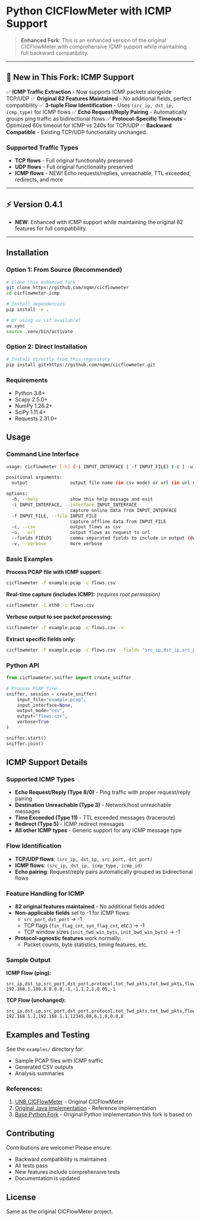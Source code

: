 # Python CICFlowMeter with ICMP Support

> **Enhanced Fork**: This is an enhanced version of the original CICFlowMeter with comprehensive ICMP support while maintaining full backward compatibility.

---

## 🚀 **New in This Fork: ICMP Support**

✅ **ICMP Traffic Extraction** - Now supports ICMP packets alongside TCP/UDP
✅ **Original 82 Features Maintained** - No additional fields, perfect compatibility
✅ **3-tuple Flow Identification** - Uses `(src_ip, dst_ip, icmp_type)` for ICMP flows
✅ **Echo Request/Reply Pairing** - Automatically groups ping traffic as bidirectional flows
✅ **Protocol-Specific Timeouts** - Optimized 60s timeout for ICMP vs 240s for TCP/UDP
✅ **Backward Compatible** - Existing TCP/UDP functionality unchanged

### Supported Traffic Types
- **TCP flows** - Full original functionality preserved
- **UDP flows** - Full original functionality preserved
- **ICMP flows** - NEW! Echo requests/replies, unreachable, TTL exceeded, redirects, and more

---

## ⚡️ Version 0.4.1

- **NEW**: Enhanced with ICMP support while maintaining the original 82 features for full compatibility.

---

## Installation

### Option 1: From Source (Recommended)

```bash
# Clone this enhanced fork
git clone https://github.com/nqmn/cicflowmeter
cd cicflowmeter-icmp

# Install dependencies
pip install -e .

# Or using uv (if available)
uv sync
source .venv/bin/activate
```

### Option 2: Direct Installation

```bash
# Install directly from this repository
pip install git+https://github.com/nqmn/cicflowmeter.git
```

### Requirements

- Python 3.8+
- Scapy 2.5.0+
- NumPy 1.26.2+
- SciPy 1.11.4+
- Requests 2.31.0+

## Usage

### Command Line Interface

```bash
usage: cicflowmeter [-h] (-i INPUT_INTERFACE | -f INPUT_FILE) (-c | -u) [--fields FIELDS] [-v] output

positional arguments:
  output                output file name (in csv mode) or url (in url mode)

options:
  -h, --help            show this help message and exit
  -i INPUT_INTERFACE, --interface INPUT_INTERFACE
                        capture online data from INPUT_INTERFACE
  -f INPUT_FILE, --file INPUT_FILE
                        capture offline data from INPUT_FILE
  -c, --csv             output flows as csv
  -u, --url             output flows as request to url
  --fields FIELDS       comma separated fields to include in output (default: all)
  -v, --verbose         more verbose
```

### Basic Examples

**Process PCAP file with ICMP support:**
```bash
cicflowmeter -f example.pcap -c flows.csv
```

**Real-time capture (includes ICMP):** *(requires root permission)*
```bash
cicflowmeter -i eth0 -c flows.csv
```

**Verbose output to see packet processing:**
```bash
cicflowmeter -f example.pcap -c flows.csv -v
```

**Extract specific fields only:**
```bash
cicflowmeter -f example.pcap -c flows.csv --fields "src_ip,dst_ip,src_port,dst_port,protocol,tot_fwd_pkts,tot_bwd_pkts"
```

### Python API

```python
from cicflowmeter.sniffer import create_sniffer

# Process PCAP file
sniffer, session = create_sniffer(
    input_file="example.pcap",
    input_interface=None,
    output_mode="csv",
    output="flows.csv",
    verbose=True
)

sniffer.start()
sniffer.join()
```

## ICMP Support Details

### Supported ICMP Types
- **Echo Request/Reply (Type 8/0)** - Ping traffic with proper request/reply pairing
- **Destination Unreachable (Type 3)** - Network/host unreachable messages
- **Time Exceeded (Type 11)** - TTL exceeded messages (traceroute)
- **Redirect (Type 5)** - ICMP redirect messages
- **All other ICMP types** - Generic support for any ICMP message type

### Flow Identification
- **TCP/UDP flows**: `(src_ip, dst_ip, src_port, dst_port)`
- **ICMP flows**: `(src_ip, dst_ip, icmp_type, icmp_id)`
- **Echo pairing**: Request/reply pairs automatically grouped as bidirectional flows

### Feature Handling for ICMP
- **82 original features maintained** - No additional fields added
- **Non-applicable fields** set to -1 for ICMP flows:
  - `src_port`, `dst_port` → -1
  - TCP flags (`fin_flag_cnt`, `syn_flag_cnt`, etc.) → -1
  - TCP window sizes (`init_fwd_win_byts`, `init_bwd_win_byts`) → -1
- **Protocol-agnostic features** work normally:
  - Packet counts, byte statistics, timing features, etc.

### Sample Output

**ICMP Flow (ping):**
```csv
src_ip,dst_ip,src_port,dst_port,protocol,tot_fwd_pkts,tot_bwd_pkts,flow_duration,fin_flag_cnt
192.168.1.100,8.8.8.8,-1,-1,1,2,1,0.05,-1
```

**TCP Flow (unchanged):**
```csv
src_ip,dst_ip,src_port,dst_port,protocol,tot_fwd_pkts,tot_bwd_pkts,flow_duration,fin_flag_cnt
192.168.1.2,192.168.1.1,12345,80,6,1,0,0.0,0
```

## Examples and Testing

See the `examples/` directory for:
- Sample PCAP files with ICMP traffic
- Generated CSV outputs
- Analysis summaries

### References:

1. [UNB CICFlowMeter](https://www.unb.ca/cic/research/applications.html#CICFlowMeter) - Original CICFlowMeter
2. [Original Java Implementation](https://github.com/ahlashkari/CICFlowMeter) - Reference implementation
3. [Base Python Fork](https://github.com/hieulw/cicflowmeter) - Original Python implementation this fork is based on

## Contributing

Contributions are welcome! Please ensure:
- Backward compatibility is maintained
- All tests pass
- New features include comprehensive tests
- Documentation is updated

## License

Same as the original CICFlowMeter project.
